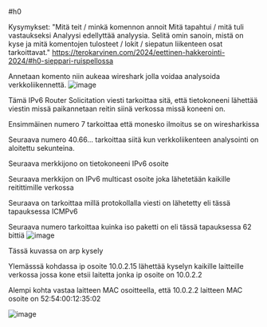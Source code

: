 #h0

Kysymykset:
"Mitä teit / minkä komennon annoit
Mitä tapahtui / mitä tuli vastaukseksi
Analyysi edellyttää analyysia. Selitä omin sanoin, mistä on kyse ja mitä komentojen tulosteet / lokit / siepatun liikenteen osat tarkoittavat." 
https://terokarvinen.com/2024/eettinen-hakkerointi-2024/#h0-sieppari-ruispellossa

Annetaan komento <sudo wireshark> niin aukeaa wireshark jolla voidaa analysoida verkkoliikennettä.
![image](https://github.com/EetHeet/Tunkeutumistestaus/assets/164857391/bf0528cf-132d-49b2-ab78-8ccace3c5cfd)

Tämä IPv6 Router Solicitation viesti tarkoittaa sitä, että tietokoneeni lähettää viestin missä paikannetaan reitin siinä verkossa missä koneeni on.

Ensimmäinen numero 7 tarkoittaa että monesko ilmoitus se on wiresharkissa

Seuraava numero 40.66... tarkoittaa siitä kun verkkoliikenteen analysointi on aloitettu sekunteina.

Seuraava merkkijono on tietokoneeni IPv6 osoite

Seuraava merkkijon on IPv6 multicast osoite joka lähetetään kaikille reitittimille verkossa

Seuraava on tarkoittaa millä protokollalla viesti on lähetetty eli tässä tapauksessa ICMPv6

Seuraava numero tarkoittaa kuinka iso paketti on eli tässä tapauksessa 62 bittiä
![image](https://github.com/EetHeet/Tunkeutumistestaus/assets/164857391/315f67ab-3212-4409-aca8-c85b92b81b0a)

Tässä kuvassa on arp kysely

Ylemässsä kohdassa ip osoite 10.0.2.15 lähettää kyselyn kaikille laitteille verkossa jossa kone etsii laitetta jonka ip osoite on 10.0.2.2

Alempi kohta vastaa laitteen MAC osoitteella, että 10.0.2.2 laitteen MAC osoite on 52:54:00:12:35:02

![image](https://github.com/EetHeet/Tunkeutumistestaus/assets/164857391/70c20272-ea17-4e07-80cd-eff38b888cc7)




